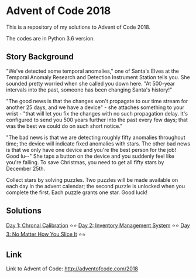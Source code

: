 # Advent of Code 2018
This is a repository of my solutions to Advent of Code 2018.

The codes are in Python 3.6 version.

## Story Background
"We've detected some temporal anomalies," one of Santa's Elves at the Temporal Anomaly Research and Detection Instrument Station tells you. She sounded pretty worried when she called you down here. "At 500-year intervals into the past, someone has been changing Santa's history!"

"The good news is that the changes won't propagate to our time stream for another 25 days, and we have a device" - she attaches something to your wrist - "that will let you fix the changes with no such propagation delay. It's configured to send you 500 years further into the past every few days; that was the best we could do on such short notice."

"The bad news is that we are detecting roughly fifty anomalies throughout time; the device will indicate fixed anomalies with stars. The other bad news is that we only have one device and you're the best person for the job! Good lu--" She taps a button on the device and you suddenly feel like you're falling. To save Christmas, you need to get all fifty stars by December 25th.

Collect stars by solving puzzles. Two puzzles will be made available on each day in the advent calendar; the second puzzle is unlocked when you complete the first. Each puzzle grants one star. Good luck!

## Solutions
[Day 1: Chronal Calibration](day1-chronal-calibration/) ⭐⭐
[Day 2: Inventory Management System](day2-inventory-management-system/) ⭐⭐
[Day 3: No Matter How You Slice It](day3-no-matter-how-you-slice-it/) ⭐⭐

## Link
Link to Advent of Code: http://adventofcode.com/2018
